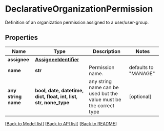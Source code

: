 # DeclarativeOrganizationPermission

Definition of an organization permission assigned to a user/user-group.

## Properties
Name | Type | Description | Notes
------------ | ------------- | ------------- | -------------
**assignee** | [**AssigneeIdentifier**](AssigneeIdentifier.md) |  | 
**name** | **str** | Permission name. | defaults to "MANAGE"
**any string name** | **bool, date, datetime, dict, float, int, list, str, none_type** | any string name can be used but the value must be the correct type | [optional]

[[Back to Model list]](../README.md#documentation-for-models) [[Back to API list]](../README.md#documentation-for-api-endpoints) [[Back to README]](../README.md)


